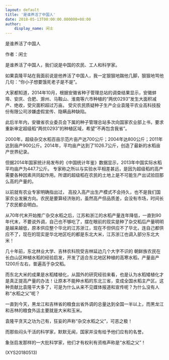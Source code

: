 ```yaml
---
layout: default
title: '是谁养活了中国人'
date: 2018-05-13T00:00:00.000000+08:00
author:
    display_name: 闲士
---
```


是谁养活了中国人

作者：闲士

是谁养活了中国人，我们说是中国的农民、工人和科学家。

如果袁隆平站在我面前说是他养活了中国人，我一定狠狠地踹他几脚，狠狠地骂他几句：“你小子想要饿死老子是不是”。

大家都知道，2014年10月，根据安徽省种子管理总站的调查结果显示，安徽蚌埠、安庆、合肥、滁州、马鞍山、淮南等六市种植的“两优0293”发生大面积减产、绝收，受灾面积超过万亩。 受灾农民质疑种子生产企业袁隆平农业高科技股份有限公司涉嫌虚假宣传、隐瞒品种缺陷。

此后半年内，安徽省农业委员会下属的种子管理总站多次向国家农业部上书，要求重新审定超级稻“两优0293”的种植区域，希望“不再包含我省”。

2000年，超级杂交水稻百亩示范片亩产达700公斤；2004年达800公斤；2011年达到亩产900公斤。2014年，平均亩产达到了1026.7公斤，创造了最新的水稻亩产世界纪录。

但据2014年国家统计局发布的《中国统计年鉴》数据显示，2013年中国实际水稻平均亩产为447.7公斤。 专家称之所以与实验水平相差甚远，是因为超级稻的高产需要各种因素共同起作用。所谓的超级稻在农民的土地上是不可能生产出试验田那么高的产量的。

以前就有农业专家明确指出过， 高投入高产出生产模式不会持久，也不是我们国家农业发展方向。农民是要算经济账的，虽然高产但品质差，会没有市场，时间长了农民都会明白。

从70年代末开始推广杂交水稻之后，江苏和浙江的水稻产量连年降低，一直到90年代末，不要说外调，自己也不够吃了，摆在眼前的现实是种了杂交稻后产量明明是越来越低，原本供应整个华北的江苏浙江，现在不但供应不了华北，连自己都供应不了，现在的现实是华北地区吃的都是东北大米，江苏浙江也调入部分东北大米！

几十年前，东北林业大学、吉林农科院受吉林延边几个大字不识的 朝鲜族农民在长白山区种植水稻的经验启发，开发了适合东北地区种植的高寒水稻，产量亩产1200斤左右，普遍高于杂交稻。

而东北大米的成果是水稻矮植化，从国外的研究经验来看，也是认为水稻矮植化才是真正提高产量的办法！让原本不能种水稻的东北三省，变成全国水稻主产区。这种贡献比袁隆平大多了，可是为什么从来不见媒体报道和宣传呢？为什么没有人称“水稻之父”呢？

一直到今天，黑龙江和吉林省的粮食出省外调的总量达到全国一半以上，而黑龙江和吉林的粮食外运主要就是大米和玉米。

袁隆平贪天之功为己有，狂妄的声称“杂交水稻之父”，可恶之极！

而那些闷头干活的科学家，默默无闻，国家并没有给予他们应有的名誉。

象张启发那样的一大批科学家，他们才有权利有资格声称是“水稻之父”！

(XYS20180513)


